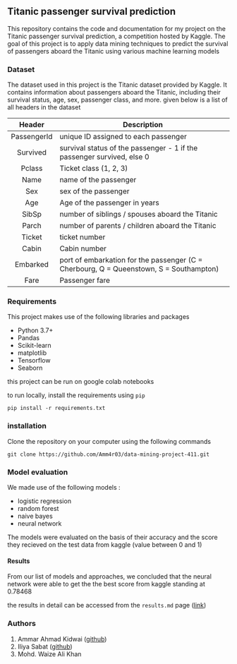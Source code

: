 ## Titanic passenger survival prediction
This repository contains the code and documentation for my project on the Titanic passenger survival prediction, a competition hosted by Kaggle. The goal of this project is to apply data mining techniques to predict the survival of passengers aboard the Titanic using various machine learning models

### Dataset
The dataset used in this project is the Titanic dataset provided by Kaggle. It contains information about passengers aboard the Titanic, including their survival status, age, sex, passenger class, and more.
given below is a list of all headers in the dataset

| Header      | Description                                                                            |
|:-----------:| -------------------------------------------------------------------------------------- |
| PassengerId | unique ID assigned to each passenger                                                   |
| Survived    | survival status of the passenger - 1 if the passenger survived, else 0                 |
| Pclass      | Ticket class (1, 2, 3)                                                                 |
| Name        | name of the passenger                                                                  |
| Sex         | sex of the passenger                                                                   |
| Age         | Age of the passenger in years                                                          |
| SibSp       | number of siblings / spouses aboard the Titanic                                        |
| Parch       | number of parents / children aboard the Titanic                                        |
| Ticket      | ticket number                                                                          |
| Cabin       | Cabin number                                                                           |
| Embarked    | port of embarkation for the passenger (C = Cherbourg, Q = Queenstown, S = Southampton) |
| Fare        | Passenger fare                                                                         |

### Requirements
This project makes use of the following libraries and packages
- Python 3.7+
- Pandas
- Scikit-learn
- matplotlib
- Tensorflow
- Seaborn

this project can be run on google colab notebooks 

to run locally, install the requirements using `pip`

```
pip install -r requirements.txt
```

### installation
Clone the repository on your computer using the following commands

```
git clone https://github.com/Amm4r03/data-mining-project-411.git
```

### Model evaluation
We made use of the following models :
- logistic regression
- random forest
- naive bayes
- neural network

The models were evaluated on the basis of their accuracy and the score they recieved on the test data from kaggle (value between 0 and 1)

#### Results
From our list of models and approaches, we concluded that the neural network were able to get the the best score from kaggle standing at 0.78468

the results in detail can be accessed from the `results.md` page ([link](results.md))

### Authors
1. Ammar Ahmad Kidwai ([github](https://github.com/Amm4r03))
2. Iliya Sabat ([github](https://github.com/iliyasabat))
3. Mohd. Waize Ali Khan
